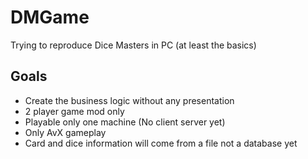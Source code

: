 # DMGame
Trying to reproduce Dice Masters in PC (at least the basics)

## Goals

* Create the business logic without any presentation
* 2 player game mod only
* Playable only one machine (No client server yet)
* Only AvX gameplay
* Card and dice information will come from a file not a database yet
